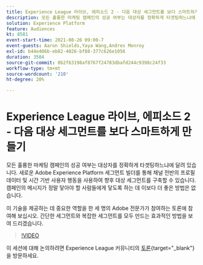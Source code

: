 ```yaml
---
title: Experience League 라이브, 에피소드 2 - 다음 대상 세그먼트를 보다 스마트하게 만들기
description: 모든 훌륭한 마케팅 캠페인의 성공 여부는 대상자를 정확하게 타겟팅하느냐에 달려 있습니다. 새로운 Adobe Experience Platform 세그먼트 빌더를 통해 채널 전반의 프로필 데이터 및 시간 기반 사용자 행동을 사용하여 향후 대상 세그먼트를 구축할 수 있습니다. 메시지를 가장 많이 들어야 하는 사람에게 메시지를 전달하는 데 이보다 더 좋은 방법은 없습니다. 이 기술을 제공하는 데 중요한 역할을 한 세 명의 Adobe 전문가가 참여하는 토론에 참여해 보십시오. 간단한 세그먼트와 복잡한 세그먼트를 모두 만드는 효과적인 방법을 보여 드리겠습니다.
solution: Experience Platform
feature: Audiences
kt: 8581
event-start-time: 2021-08-26 09:00-7
event-guests: Aaron Shields,Yaya Wang,Andres Monroy
exl-id: b44e406b-eb82-4026-bf88-377c626e1056
duration: 3504
source-git-commit: 0b2f63198af8767f24783dbafd244c9398c24f33
workflow-type: tm+mt
source-wordcount: '210'
ht-degree: 20%

---
```


# Experience League 라이브, 에피소드 2 - 다음 대상 세그먼트를 보다 스마트하게 만들기

모든 훌륭한 마케팅 캠페인의 성공 여부는 대상자를 정확하게 타겟팅하느냐에 달려 있습니다. 새로운 Adobe Experience Platform 세그먼트 빌더를 통해 채널 전반의 프로필 데이터 및 시간 기반 사용자 행동을 사용하여 향후 대상 세그먼트를 구축할 수 있습니다. 캠페인의 메시지가 정말 닿아야 할 사람들에게 닿도록 하는 데 이보다 더 좋은 방법은 없습니다.

이 기술을 제공하는 데 중요한 역할을 한 세 명의 Adobe 전문가가 참여하는 토론에 참여해 보십시오. 간단한 세그먼트와 복잡한 세그먼트를 모두 만드는 효과적인 방법을 보여 드리겠습니다.

>[!VIDEO](https://video.tv.adobe.com/v/336422/?quality=12&learn=on)

이 세션에 대해 논의하려면 Experience League 커뮤니티의 [토론](https://experienceleaguecommunities.adobe.com/t5/adobe-experience-platform/questions-and-discussion-for-experience-league-live-ep-2-make/m-p/420645#M68){target="_blank"}을 방문하세요.

